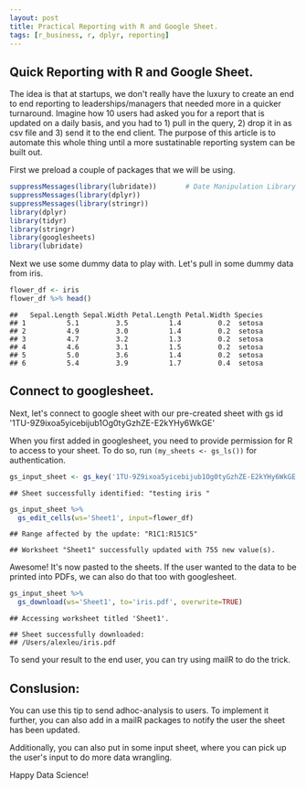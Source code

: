 ```yaml
---
layout: post
title: Practical Reporting with R and Google Sheet.
tags: [r_business, r, dplyr, reporting]
---
```



Quick Reporting with R and Google Sheet.
----------------------------------------

The idea is that at startups, we don't really have the luxury to create an end to end reporting to leaderships/managers that needed more in a quicker turnaround. Imagine how 10 users had asked you for a report that is updated on a daily basis, and you had to 1) pull in the query, 2) drop it in as csv file and 3) send it to the end client. The purpose of this article is to automate this whole thing until a more sustatinable reporting system can be built out.

First we preload a couple of packages that we will be using.
``` r
suppressMessages(library(lubridate))       # Date Manipulation Library
suppressMessages(library(dplyr))
suppressMessages(library(stringr))
library(dplyr)
library(tidyr)
library(stringr)
library(googlesheets)
library(lubridate)
```
Next we use some dummy data to play with. Let's pull in some dummy data from iris.

``` r
flower_df <- iris
flower_df %>% head() 
```

    ##   Sepal.Length Sepal.Width Petal.Length Petal.Width Species
    ## 1          5.1         3.5          1.4         0.2  setosa
    ## 2          4.9         3.0          1.4         0.2  setosa
    ## 3          4.7         3.2          1.3         0.2  setosa
    ## 4          4.6         3.1          1.5         0.2  setosa
    ## 5          5.0         3.6          1.4         0.2  setosa
    ## 6          5.4         3.9          1.7         0.4  setosa

Connect to googlesheet.
-----------------------

Next, let's connect to google sheet with our pre-created sheet with gs id '1TU-9Z9ixoa5yicebijub1Og0tyGzhZE-E2kYHy6WkGE'

When you first added in googlesheet, you need to provide permission for R to access to your sheet. To do so, run `(my_sheets <- gs_ls())` for authentication.

``` r
gs_input_sheet <- gs_key('1TU-9Z9ixoa5yicebijub1Og0tyGzhZE-E2kYHy6WkGE') 
```

    ## Sheet successfully identified: "testing iris "

``` r
gs_input_sheet %>%
  gs_edit_cells(ws='Sheet1', input=flower_df)
```

    ## Range affected by the update: "R1C1:R151C5"

    ## Worksheet "Sheet1" successfully updated with 755 new value(s).

Awesome! It's now pasted to the sheets. If the user wanted to the data to be printed into PDFs, we can also do that too with googlesheet.

``` r
gs_input_sheet %>%
  gs_download(ws='Sheet1', to='iris.pdf', overwrite=TRUE)
```

    ## Accessing worksheet titled 'Sheet1'.

    ## Sheet successfully downloaded:
    ## /Users/alexleu/iris.pdf

To send your result to the end user, you can try using mailR to do the trick.

Conslusion:
-----------

You can use this tip to send adhoc-analysis to users. To implement it further, you can also add in a mailR packages to notify the user the sheet has been updated.

Additionally, you can also put in some input sheet, where you can pick up the user's input to do more data wrangling.

Happy Data Science!

